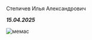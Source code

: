 Степичев Илья Александрович 


***15.04.2025***


![мемас](https://i.ytimg.com/vi/KyitfCv20Lc/maxresdefault.jpg)
